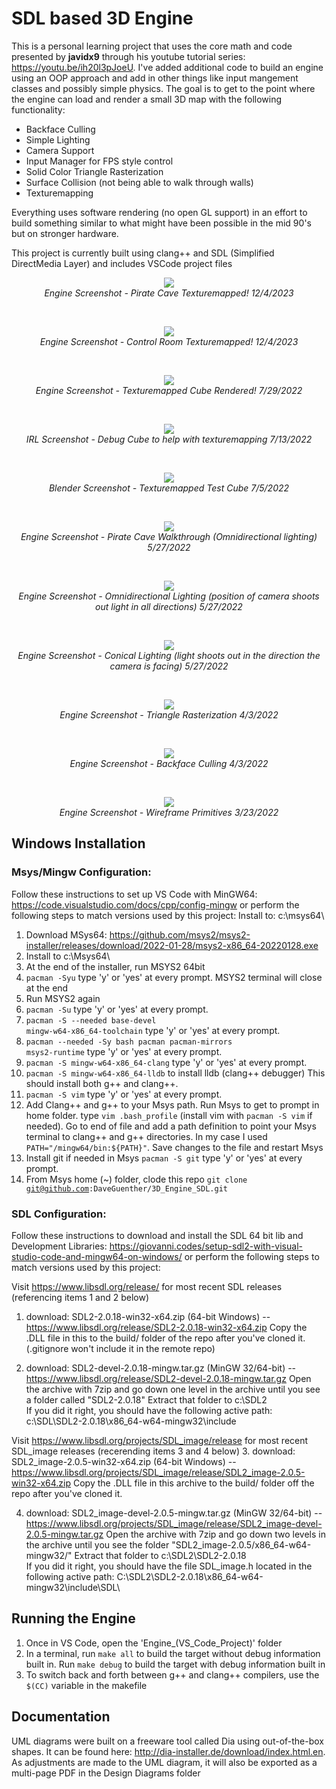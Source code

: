 # SDL based 3D Engine

This is a personal learning project that uses the core math and code presented by <b>javidx9</b> through his youtube tutorial series: https://youtu.be/ih20l3pJoeU.  I've added additional code to build an engine using an OOP approach and add in other things like input mangement classes and possibly simple physics.  The goal is to get to the point where the engine can load and render a small 3D map with the following functionality:
- Backface Culling
- Simple Lighting
- Camera Support
- Input Manager for FPS style control
- Solid Color Triangle Rasterization
- Surface Collision (not being able to walk through walls)
- Texturemapping

Everything uses software rendering (no open GL support) in an effort to build something similar to what might have been possible in the mid 90's but on stronger hardware.

This project is currently built using clang++ and SDL (Simplified DirectMedia Layer) and includes VSCode project files

<p align="center"><img src="https://github.com/GumpherDM3/3D_Engine_SDL/blob/main/Screenshots/pirate_cave_textured.png">
  <br><i>Engine Screenshot - Pirate Cave Texturemapped! 12/4/2023</i>
</p>
<br>

<p align="center"><img src="https://github.com/GumpherDM3/3D_Engine_SDL/blob/main/Screenshots/control_room_textured.png">
  <br><i>Engine Screenshot - Control Room Texturemapped! 12/4/2023</i>
</p>
<br>

<p align="center"><img src="https://github.com/GumpherDM3/3D_Engine_SDL/blob/main/Screenshots/2022-07-29%20Texturemapped.png">
  <br><i>Engine Screenshot - Texturemapped Cube Rendered! 7/29/2022</i>
</p>
<br>

<p align="center"><img src="https://github.com/GumpherDM3/3D_Engine_SDL/blob/main/Screenshots/2022-07-13.png">
  <br><i>IRL Screenshot - Debug Cube to help with texturemapping 7/13/2022 </i>
</p>
<br>

<p align="center"><img src="https://github.com/GumpherDM3/3D_Engine_SDL/blob/main/Screenshots/2022-07-05%20Blender%20Cube.png">
  <br><i>Blender Screenshot - Texturemapped Test Cube 7/5/2022 </i>
</p>
<br>

<p align="center"><img src="https://github.com/GumpherDM3/3D_Engine_SDL/blob/main/Screenshots/Pirate%20Cave%20-%20walkthrough.gif">
  <br><i>Engine Screenshot - Pirate Cave Walkthrough (Omnidirectional lighting) 5/27/2022</i>
</p>

<br>

<p align="center"><img src="https://github.com/GumpherDM3/3D_Engine_SDL/blob/main/Screenshots/cave%20omni%202.PNG">
  <br><i>Engine Screenshot - Omnidirectional Lighting (position of camera shoots out light in all directions) 5/27/2022</i>
</p>

<br>

<p align="center"><img src="https://github.com/GumpherDM3/3D_Engine_SDL/blob/main/Screenshots/cave%20conincal%202.PNG">
  <br><i>Engine Screenshot - Conical Lighting (light shoots out in the direction the camera is facing) 5/27/2022</i>
</p>

<br>

<p align="center"><img src="https://github.com/GumpherDM3/3D_Engine_SDL/blob/main/Screenshots/2022-04-03_Rasterized_dimmed.png">
  <br><i>Engine Screenshot - Triangle Rasterization 4/3/2022</i>
</p>

<br>
<p align="center"><img src="https://github.com/GumpherDM3/3D_Engine_SDL/blob/main/Screenshots/2022-04-03_back_face_culling.png">
  <br><i>Engine Screenshot - Backface Culling 4/3/2022</i>
</p>

<br> 

<p align="center"><img src="https://github.com/GumpherDM3/3D_Engine_SDL/blob/main/Screenshots/2022-03-23.png">
  <br><i>Engine Screenshot - Wireframe Primitives 3/23/2022</i>
</p>



## Windows Installation
### Msys/Mingw Configuration:
Follow these instructions to set up VS Code with MinGW64: https://code.visualstudio.com/docs/cpp/config-mingw  or perform the following steps to match versions used by this project:
Install to: c:\msys64\ 
1. Download MSys64: https://github.com/msys2/msys2-installer/releases/download/2022-01-28/msys2-x86_64-20220128.exe
2. Install to c:\Msys64\
3. At the end of the installer, run MSYS2 64bit
4. <code>pacman -Syu</code> type 'y' or 'yes' at every prompt.  MSYS2 terminal will close at the end
5. Run MSYS2 again
6. <code>pacman -Su</code> type 'y' or 'yes' at every prompt.
7. <code>pacman -S --needed base-devel mingw-w64-x86_64-toolchain</code> type 'y' or 'yes' at every prompt.
8. <code>pacman --needed -Sy bash pacman pacman-mirrors msys2-runtime</code> type 'y' or 'yes' at every prompt.
9. <code>pacman -S mingw-w64-x86_64-clang</code> type 'y' or 'yes' at every prompt.
10. <code>pacman -S mingw-w64-x86_64-lldb</code> to install lldb (clang++ debugger)
This should install both g++ and clang++.  
11. <code>pacman -S vim</code> type 'y' or 'yes' at every prompt.
12. Add Clang++ and g++ to your Msys path.  Run Msys to get to prompt in home folder.  type <code>vim .bash_profile</code> (install vim with <code>pacman -S vim</code> if needed).  Go to end of file and add a path definition to point your Msys terminal to clang++ and g++ directories.  In my case I used <code>PATH="/mingw64/bin:${PATH}"</code>.  Save changes to the file and restart Msys
13. Install git if needed in Msys <code>pacman -S git</code> type 'y' or 'yes' at every prompt.
14. From Msys home (~) folder, clode this repo <code>git clone git@github.com:DaveGuenther/3D_Engine_SDL.git</code>

### SDL Configuration:
Follow these instructions to download and install the SDL 64 bit lib and Development Libraries: https://giovanni.codes/setup-sdl2-with-visual-studio-code-and-mingw64-on-windows/  or perform the following steps to match versions used by this project:

Visit https://www.libsdl.org/release/ for most recent SDL releases (referencing items 1 and 2 below)
1. download: SDL2-2.0.18-win32-x64.zip (64-bit Windows) -- https://www.libsdl.org/release/SDL2-2.0.18-win32-x64.zip
Copy the .DLL file in this to the build/ folder of the repo after you've cloned it.  (.gitignore won't include it in the remote repo)

2. download: SDL2-devel-2.0.18-mingw.tar.gz (MinGW 32/64-bit) -- https://www.libsdl.org/release/SDL2-devel-2.0.18-mingw.tar.gz
Open the archive with 7zip and go down one level in the archive until you see a folder called "SDL2-2.0.18"
Extract that folder to c:\SDL2\
If you did it right, you should have the following active path: c:\SDL\SDL2-2.0.18\x86_64-w64-mingw32\include

Visit https://www.libsdl.org/projects/SDL_image/release for most recent SDL_image releases (recerending items 3 and 4 below)
3. download: SDL2_image-2.0.5-win32-x64.zip (64-bit Windows) -- https://www.libsdl.org/projects/SDL_image/release/SDL2_image-2.0.5-win32-x64.zip
Copy the .DLL file in this archive to the build/ folder off the repo after you've cloned it.

4. download: SDL2_image-devel-2.0.5-mingw.tar.gz (MinGW 32/64-bit) -- https://www.libsdl.org/projects/SDL_image/release/SDL2_image-devel-2.0.5-mingw.tar.gz
Open the archive with 7zip and go down two levels in the archive until you see the folder "SDL2_image-2.0.5/x86_64-w64-mingw32/"
Extract that folder to c:\SDL2\SDL2-2.0.18\
If you did it right, you should have the file SDL_image.h located in the following active path: C:\SDL2\SDL2-2.0.18\x86_64-w64-mingw32\include\SDL\

## Running the Engine
1. Once in VS Code, open the 'Engine_(VS_Code_Project)' folder
2. In a terminal, run <code>make all</code> to build the target without debug information built in.  Run <code>make debug</code> to build the target with debug information built in
3. To switch back and forth between g++ and clang++ compilers, use the <code>$(CC)</code> variable in the makefile

## Documentation
UML diagrams were built on a freeware tool called Dia using out-of-the-box shapes.  It can be found here: http://dia-installer.de/download/index.html.en.  As adjustments are made to the UML diagram, it will also be exported as a multi-page PDF in the Design Diagrams folder
